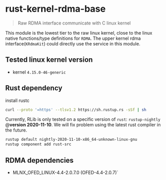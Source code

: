 # rust-kernel-rdma-base

> Raw RDMA interface communicate with C linux kernel

This module is the lowest tier to the raw linux kernel,  close to 
the linux native functions/type definitions for `RDMA`. The upper kernel rdma
interface(`KRdmaKit`) could directly use the service in this module. 

## Tested linux kernel version
- kernel `4.15.0-46-generic`
## Rust dependency

install rustc

```sh
curl --proto '=https' --tlsv1.2 https://sh.rustup.rs -sSf | sh
```

Currently, RLib is only tested on a specific version of `rust`: `rustup-nightly` @**version 2020-11-10**.
We will fix problem using the latest rust compiler in the future.

```sh
rustup default nightly-2020-11-10-x86_64-unknown-linux-gnu
rustup component add rust-src
```

## RDMA dependencies
- MLNX_OFED_LINUX-4.4-2.0.7.0 (OFED-4.4-2.0.7)`
